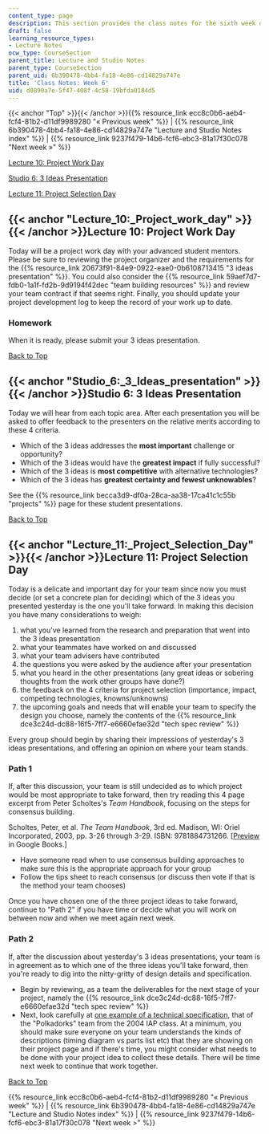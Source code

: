 ```yaml
---
content_type: page
description: This section provides the class notes for the sixth week of the course.
draft: false
learning_resource_types:
- Lecture Notes
ocw_type: CourseSection
parent_title: Lecture and Studio Notes
parent_type: CourseSection
parent_uid: 6b390478-4bb4-fa18-4e86-cd14829a747e
title: 'Class Notes: Week 6'
uid: d0890a7e-5f47-408f-4c58-19bfda0184d5
---
```

{{< anchor "Top" >}}{{< /anchor >}}{{% resource_link ecc8c0b6-aeb4-fcf4-81b2-d11df9989280 "« Previous week" %}} | {{% resource_link 6b390478-4bb4-fa18-4e86-cd14829a747e "Lecture and Studio Notes index" %}} | {{% resource_link 9237f479-14b6-fcf6-ebc3-81a17f30c078 "Next week »" %}}

[Lecture 10: Project Work Day](#Lecture_10:_Project_work_day)

[Studio 6: 3 Ideas Presentation](#Studio_6:_3_Ideas_presentation)

[Lecture 11: Project Selection Day](#Lecture_11:_Project_Selection_Day)

## {{< anchor "Lecture_10:_Project_work_day" >}}{{< /anchor >}}Lecture 10: Project Work Day

Today will be a project work day with your advanced student mentors. Please be sure to reviewing the project organizer and the requirements for the {{% resource_link 20673f91-84e9-0922-eae0-0b6108713415 "3 ideas presentation" %}}. You could also consider the {{% resource_link 59aef7d7-fdb0-1a1f-fd2b-9d9194f42dec "team building resources" %}} and review your team contract if that seems right. Finally, you should update your project development log to keep the record of your work up to date.

### Homework

When it is ready, please submit your 3 ideas presentation.

[Back to Top](#Top)

## {{< anchor "Studio_6:_3_Ideas_presentation" >}}{{< /anchor >}}Studio 6: 3 Ideas Presentation

Today we will hear from each topic area. After each presentation you will be asked to offer feedback to the presenters on the relative merits according to these 4 criteria.

- Which of the 3 ideas addresses the **most important** challenge or opportunity?
- Which of the 3 ideas would have the **greatest impact** if fully successful?
- Which of the 3 ideas is **most competitive** with alternative technologies?
- Which of the 3 ideas has **greatest certainty and fewest unknowables**?

See the {{% resource_link becca3d9-df0a-28ca-aa38-17ca41c1c55b "projects" %}} page for these student presentations.

[Back to Top](#Top)

## {{< anchor "Lecture_11:_Project_Selection_Day" >}}{{< /anchor >}}Lecture 11: Project Selection Day

Today is a delicate and important day for your team since now you must decide (or set a concrete plan for deciding) which of the 3 ideas you presented yesterday is the one you'll take forward. In making this decision you have many considerations to weigh:

1. what you've learned from the research and preparation that went into the 3 ideas presentation
2. what your teammates have worked on and discussed
3. what your team advisers have contributed
4. the questions you were asked by the audience after your presentation
5. what you heard in the other presentations (any great ideas or sobering thoughts from the work other groups have done?)
6. the feedback on the 4 criteria for project selection (importance, impact, competing technologies, knowns/unknowns)
7. the upcoming goals and needs that will enable your team to specify the design you choose, namely the contents of the {{% resource_link dce3c24d-dc88-16f5-7ff7-e6660efae32d "tech spec review" %}}

Every group should begin by sharing their impressions of yesterday's 3 ideas presentations, and offering an opinion on where your team stands.

### Path 1

If, after this discussion, your team is still undecided as to which project would be most appropriate to take forward, then try reading this 4 page excerpt from Peter Scholtes's *Team Handbook*, focusing on the steps for consensus building.

Scholtes, Peter, et al. *The Team Handbook*, 3rd ed. Madison, WI: Oriel Incorporated, 2003, pp. 3-26 through 3-29. ISBN: 9781884731266. \[[Preview](http://books.google.com/books?id=ZCW8b3uai04C&lpg=PP1&pg=PT75#v=onepage&q=&f=false) in Google Books.\]

- Have someone read when to use consensus building approaches to make sure this is the appropriate approach for your group
- Follow the tips sheet to reach consensus (or discuss then vote if that is the method your team chooses)

Once you have chosen one of the three project ideas to take forward, continue to "Path 2" if you have time or decide what you will work on between now and when we meet again next week.

### Path 2

If, after the discussion about yesterday's 3 ideas presentations, your team is in agreement as to which one of the three ideas you'll take forward, then you're ready to dig into the nitty-gritty of design details and specification.

- Begin by reviewing, as a team the deliverables for the next stage of your project, namely the {{% resource_link dce3c24d-dc88-16f5-7ff7-e6660efae32d "tech spec review" %}}
- Next, look carefully at [one example of a technical specification](http://2006.igem.org/wiki/index.php/IAP2004:Polkadorks), that of the "Polkadorks" team from the 2004 IAP class. At a minimum, you should make sure everyone on your team understands the kinds of descriptions (timing diagram vs parts list etc) that they are showing on their project page and if there's time, you might consider what needs to be done with your project idea to collect these details. There will be time next week to continue that work together.

[Back to Top](#Top)

{{% resource_link ecc8c0b6-aeb4-fcf4-81b2-d11df9989280 "« Previous week" %}} | {{% resource_link 6b390478-4bb4-fa18-4e86-cd14829a747e "Lecture and Studio Notes index" %}} | {{% resource_link 9237f479-14b6-fcf6-ebc3-81a17f30c078 "Next week >" %}}